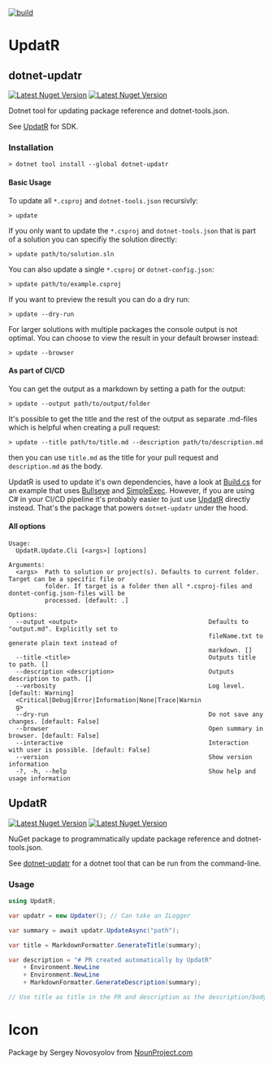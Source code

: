 [![build](https://github.com/OskarKlintrot/UpdatR/actions/workflows/build.yml/badge.svg)](https://github.com/OskarKlintrot/UpdatR/actions/workflows/build.yml)

# UpdatR

## dotnet-updatr

[![Latest Nuget Version](https://badgen.net/nuget/v/dotnet-updatr/latest)](https://www.nuget.org/packages/dotnet-updatr/)
[![Latest Nuget Version](https://badgen.net/nuget/dt/dotnet-updatr)](https://www.nuget.org/packages/dotnet-updatr/)

Dotnet tool for updating package reference and dotnet-tools.json.

See [UpdatR](#updatr) for SDK.

### Installation

```
> dotnet tool install --global dotnet-updatr
```

#### Basic Usage

To update all `*.csproj` and `dotnet-tools.json` recursivly:

```
> update
```

If you only want to update the `*.csproj` and `dotnet-tools.json` that is part of a solution you can specifiy the solution directly:

```
> update path/to/solution.sln
```

You can also update a single `*.csproj` or `dotnet-config.json`:

```
> update path/to/example.csproj
```

If you want to preview the result you can do a dry run:

```
> update --dry-run
```

For larger solutions with multiple packages the console output is not optimal. You can choose to view the result in your default browser instead:

```
> update --browser
```

#### As part of CI/CD

You can get the output as a markdown by setting a path for the output:

```
> update --output path/to/output/folder
```

It's possible to get the title and the rest of the output as separate .md-files which is helpful when creating a pull request:

```
> update --title path/to/title.md --description path/to/description.md
```

then you can use `title.md` as the title for your pull request and `description.md` as the body.

UpdatR is used to update it's own dependencies, have a look at [Build.cs](https://github.com/OskarKlintrot/UpdatR/blob/main/tools/Build/Build.cs) for an example that uses [Bullseye](https://www.nuget.org/packages/Bullseye) and [SimpleExec](https://www.nuget.org/packages/SimpleExec). However, if you are using C# in your CI/CD pipeline it's probably easier to just use [UpdatR](#updatr) directly instead. That's the package that powers `dotnet-updatr` under the hood.

#### All options

```
Usage:
  UpdatR.Update.Cli [<args>] [options]

Arguments:
  <args>  Path to solution or project(s). Defaults to current folder. Target can be a specific file or
          folder. If target is a folder then all *.csproj-files and dontet-config.json-files will be
          processed. [default: .]

Options:
  --output <output>                                    Defaults to "output.md". Explicitly set to
                                                       fileName.txt to generate plain text instead of
                                                       markdown. []
  --title <title>                                      Outputs title to path. []
  --description <description>                          Outputs description to path. []
  --verbosity                                          Log level. [default: Warning]
  <Critical|Debug|Error|Information|None|Trace|Warnin
  g>
  --dry-run                                            Do not save any changes. [default: False]
  --browser                                            Open summary in browser. [default: False]
  --interactive                                        Interaction with user is possible. [default: False]
  --version                                            Show version information
  -?, -h, --help                                       Show help and usage information
```

## UpdatR

[![Latest Nuget Version](https://badgen.net/nuget/v/UpdatR/latest)](https://www.nuget.org/packages/UpdatR/)
[![Latest Nuget Version](https://badgen.net/nuget/dt/UpdatR)](https://www.nuget.org/packages/UpdatR/)

NuGet package to programmatically update package reference and dotnet-tools.json.

See [dotnet-updatr](#dotnet-updatr) for a dotnet tool that can be run from the command-line.

### Usage

```csharp
using UpdatR;

var updatr = new Updater(); // Can take an ILogger

var summary = await updatr.UpdateAsync("path");

var title = MarkdownFormatter.GenerateTitle(summary);

var description = "# PR created automatically by UpdatR"
    + Environment.NewLine
    + Environment.NewLine
    + MarkdownFormatter.GenerateDescription(summary);

// Use title as title in the PR and description as the description/body in the PR
```

# Icon
Package by Sergey Novosyolov from [NounProject.com](http://NounProject.com)
